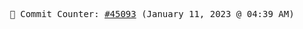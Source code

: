 <p align="center">
    <samp>
        📮 Commit Counter: <a href="https://github.com/Javascript-void0/Javascript-void0/commits/main">#45093</a> (January 11, 2023 @ 04:39 AM)
    </samp>
</p>